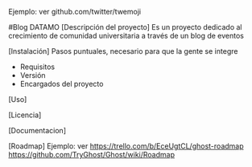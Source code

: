 Ejemplo: ver github.com/twitter/twemoji

#Blog DATAMO
[Descripción del proyecto]
Es un proyecto dedicado al crecimiento de comunidad universitaria a través de un blog de eventos

[Instalación]
Pasos puntuales, necesario para que la gente se integre
- Requisitos
- Versión
- Encargados del proyecto

[Uso]

[Licencia]

[Documentacion]


[Roadmap]
Ejemplo: ver https://trello.com/b/EceUgtCL/ghost-roadmap
https://github.com/TryGhost/Ghost/wiki/Roadmap
